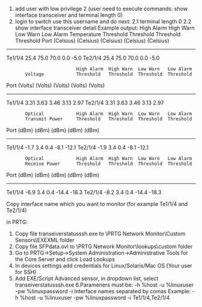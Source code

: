 1. add user with low privilege 2 (user need to execute commands: show interface transceiver and terminal length 0)
2. login to switch use this username and do next:
  2.1 terminal length 0
  2.2 show interface transceiver detail
Example output:
                              High Alarm  High Warn  Low Warn   Low Alarm
          Temperature         Threshold   Threshold  Threshold  Threshold
Port       (Celsius)          (Celsius)   (Celsius)  (Celsius)  (Celsius)
--------- ------------------  ----------  ---------  ---------  ---------
Te1/1/4     25.4                75.0        70.0         0.0       -5.0
Te2/1/4     25.4                75.0        70.0         0.0       -5.0

                              High Alarm  High Warn  Low Warn   Low Alarm
           Voltage            Threshold   Threshold  Threshold  Threshold
Port       (Volts)            (Volts)     (Volts)    (Volts)    (Volts)
---------  ---------------    ----------  ---------  ---------  ---------
Te1/1/4    3.31                  3.63        3.46        3.13       2.97
Te2/1/4    3.31                  3.63        3.46        3.13       2.97

           Optical            High Alarm  High Warn  Low Warn   Low Alarm
           Transmit Power     Threshold   Threshold  Threshold  Threshold
Port       (dBm)              (dBm)       (dBm)      (dBm)      (dBm)
---------  -----------------  ----------  ---------  ---------  ---------
Te1/1/4     -1.7                 3.4         0.4        -8.1      -12.1
Te2/1/4     -1.9                 3.4         0.4        -8.1      -12.1

           Optical            High Alarm  High Warn  Low Warn   Low Alarm
           Receive Power      Threshold   Threshold  Threshold  Threshold
Port       (dBm)              (dBm)       (dBm)      (dBm)      (dBm)
-------    -----------------  ----------  ---------  ---------  ---------
Te1/1/4     -6.9                 3.4         0.4       -14.4      -18.3
Te2/1/4     -8.2                 3.4         0.4       -14.4      -18.3

        
Copy interface name which you want to monitor (for example Te1/1/4 and Te2/1/4)

in PRTG:
1. Copy file transeiverstatusssh.exe to \PRTG Network Monitor\Custom Sensors\EXEXML folder
2. Copy file SFPdata.ovl to \PRTG Network Monitor\lookups\custom folder
3. Go to PRTG->Setup->System Administration->Administrative Tools for the Core Server and click Load Lookups
4. In devices settings add credentials for Linux/Solaris/Mac OS (Your user for SSH)
5. Add EXE/Script Advanced sensor, in dropdown list, select transeiverstatusssh.exe
6.Parameners must be: -h %host -u %linuxuser -pw %linuxpassword -i Interface names separated by comas
Example: -h %host -u %linuxuser -pw %linuxpassword -i Te1/1/4,Te2/1/4